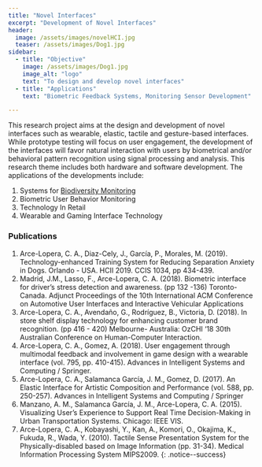 ```yaml
---
title: "Novel Interfaces"
excerpt: "Development of Novel Interfaces"
header:
  image: /assets/images/novelHCI.jpg
  teaser: /assets/images/Dog1.jpg
sidebar:
  - title: "Objective"
    image: /assets/images/Dog1.jpg
    image_alt: "logo"
    text: "To design and develop novel interfaces"
  - title: "Applications"
    text: "Biometric Feedback Systems, Monitoring Sensor Development"

---
```


This research project aims at the design and development of novel interfaces such as wearable, elastic, tactile and 
gesture-based interfaces. 
While prototype testing will focus on user engagement, the development of the interfaces will favor natural interaction 
with users by biometrical and/or behavioral pattern recognition using signal processing and analysis. 
This research theme includes both hardware and software development. The applications of the developments include:
1. Systems for [Biodiversity Monitoring](/biodiversity/)
2. Biometric User Behavior Monitoring 
3. Technology In Retail
4. Wearable and Gaming Interface Technology  

                                                                                                                                                  
### Publications
1.	Arce-Lopera, C. A., Diaz-Cely, J., García, P., Morales, M. (2019). Technology-enhanced Training System for Reducing Separation Anxiety in Dogs. Orlando - USA. HCII 2019. CCIS 1034, pp 434-439.
2.  Madrid, J.M., Lasso, F., Arce-Lopera, C. A. (2018). Biometric interface for driver’s stress detection and awareness. (pp 132 -136) Toronto-Canada. Adjunct Proceedings of the 10th International ACM Conference on Automotive User Interfaces and Interactive Vehicular Applications
3.  Arce-Lopera, C. A., Avendaño, G., Rodríguez, B., Victoria, D. (2018). In store shelf display technology for enhancing customer brand recognition. (pp 416 - 420) Melbourne- Australia: OzCHI ‘18 30th Australian Conference on Human-Computer Interaction.
4.  Arce-Lopera, C. A., Gomez, A. (2018). User engagement through multimodal feedback and involvement in game design with a wearable interface (vol. 795, pp. 410-415). Advances in Intelligent Systems and Computing / Springer.
5.  Arce-Lopera, C. A., Salamanca García, J. M., Gomez, D. (2017). An Elastic Interface for Artistic Composition and Performance (vol. 588, pp. 250-257). Advances in Intelligent Systems and Computing / Springer
6.  Manzano, A. M., Salamanca García, J. M., Arce-Lopera, C. A. (2015). Visualizing User’s Experience to Support Real Time Decision-Making in Urban Transportation Systems. Chicago: IEEE VIS.    
7.  Arce-Lopera, C. A., Kobayashi, Y., Kan, A., Komori, O., Okajima, K., Fukuda, R., Wada, Y. (2010). Tactile Sense Presentation System for the Physically-disabled based on Image Information (pp. 31-34). Medical Information Processing System MIPS2009.
{: .notice--success}
